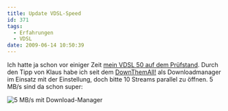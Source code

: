 ```yaml
---
title: Update VDSL-Speed
id: 371
tags:
  - Erfahrungen
  - VDSL
date: 2009-06-14 10:50:39
---
```


Ich hatte ja schon vor einiger Zeit [mein VDSL 50 auf dem Prüfstand](https://fabse.net/blog/2009/02/25/mein-vdsl-50-auf-dem-prfstand-geschwindigkeit/). Durch den Tipp von Klaus habe ich seit dem [DownThemAll!](https://addons.mozilla.org/de/firefox/addon/201) als Downloadmanager im Einsatz mit der Einstellung, doch bitte 10 Streams parallel zu öffnen. 5 MB/s sind da schon super:

![5 MB/s mit Download-Manager](https://az275061.vo.msecnd.net/blogmedia/2009/06/image23.png "5 MB/s mit Download-Manager")